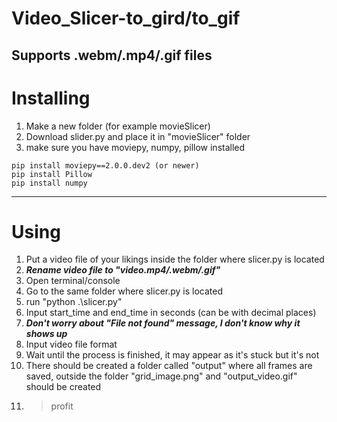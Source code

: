 # Video_Slicer-to_gird/to_gif
Supports .webm/.mp4/.gif files
---
# Installing
1. Make a new folder (for example movieSlicer)
2. Download slider.py and place it in "movieSlicer" folder
3. make sure you have moviepy, numpy, pillow installed
```
pip install moviepy==2.0.0.dev2 (or newer)
pip install Pillow
pip install numpy
```
---

# Using

1. Put a video file of your likings inside the folder where slicer.py is located
2. ***Rename video file to "video.mp4/.webm/.gif"***
3. Open terminal/console
4. Go to the same folder where slicer.py is located
5. run "python .\slicer.py"
6. Input start_time and end_time in seconds (can be with decimal places)
7. ***Don't worry about "File not found" message, I don't know why it shows up***
8. Input video file format
9. Wait until the process is finished, it may appear as it's stuck but it's not
10. There should be created a folder called "output" where all frames are saved, outside the folder "grid_image.png" and "output_video.gif" should be created
11. >profit
